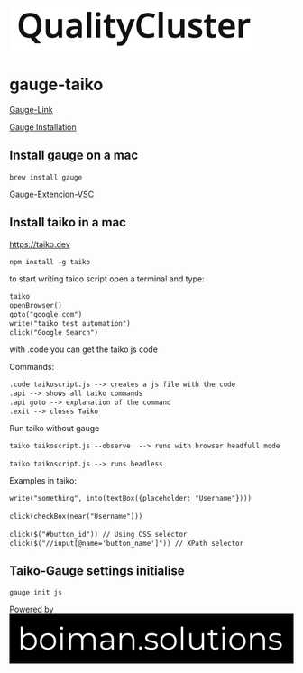![QualityCluster](./img/qualitycluster.png)

# gauge-taiko

[Gauge-Link](https://gauge.org)

[Gauge Installation](https://docs.gauge.org/getting_started/installing-gauge.html?os=macos&language=javascript&ide=vscode)

## Install gauge on a mac
```
brew install gauge
```
[Gauge-Extencion-VSC](https://marketplace.visualstudio.com/items?itemName=getgauge.gauge)


## Install taiko in a mac
https://taiko.dev

```
npm install -g taiko
```

to start writing taico script open a terminal and type: 
```
taiko
openBrowser()
goto("google.com")
write("taiko test automation")
click("Google Search")
```
with .code you can get the taiko js code

Commands:
```
.code taikoscript.js --> creates a js file with the code
.api --> shows all taiko commands
.api goto --> explanation of the command
.exit --> closes Taiko
```

Run taiko without gauge
```
taiko taikoscript.js --observe  --> runs with browser headfull mode

taiko taikoscript.js --> runs headless
```

Examples in taiko:
```
write("something", into(textBox({placeholder: "Username"})))

click(checkBox(near("Username")))

click($("#button_id")) // Using CSS selector
click($("//input[@name='button_name']")) // XPath selector
```

## Taiko-Gauge settings initialise
```
gauge init js
```


Powered by
![boiman.solutions](./img/boiman.solutions.png)
